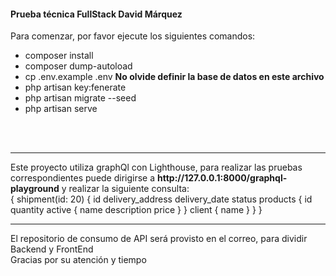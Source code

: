<h4>Prueba técnica FullStack David Márquez</h4>

Para comenzar, por favor ejecute los siguientes comandos: <br />
<ul>
    <li>composer install</li>
    <li>composer dump-autoload</li>
    <li>cp .env.example .env <strong>No olvide definir la base de datos en este archivo</strong></li>
    <li>php artisan key:fenerate</li>
    <li>php artisan migrate --seed</li>
    <li>php artisan serve</li>
</ul>
<br />
<br />
<hr />
Este proyecto utiliza graphQl con Lighthouse, para realizar las pruebas correspondientes puede dirigirse a <strong>http://127.0.0.1:8000/graphql-playground</strong> y realizar la siguiente consulta: <br />
{
  shipment(id: 20) {
    id
    delivery_address
    delivery_date
    status
    products {
      id
      quantity
      active {
        name
        description
        price
      }
    }
    client {
      name
    }
  }
}
<hr />
El repositorio de consumo de API será provisto en el correo, para dividir Backend y FrontEnd<br />
Gracias por su atención y tiempo